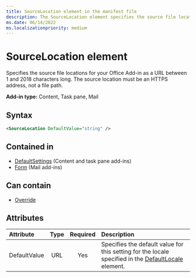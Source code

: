 ```yaml
---
title: SourceLocation element in the manifest file
description: The SourceLocation element specifies the source file locations for your Office Add-in.
ms.date: 06/14/2022
ms.localizationpriority: medium
---
```


# SourceLocation element

Specifies the source file locations for your Office Add-in as a URL between 1 and 2018 characters long. The source location must be an HTTPS address, not a file path.

**Add-in type:** Content, Task pane, Mail

## Syntax

```XML
<SourceLocation DefaultValue="string" />
```

## Contained in

- [DefaultSettings](defaultsettings.md) (Content and task pane add-ins)
- [Form](form.md) (Mail add-ins)

## Can contain

- [Override](override.md)

## Attributes

|Attribute|Type|Required|Description|
|:-----|:-----:|:-----:|:-----|
|DefaultValue|URL|Yes|Specifies the default value for this setting for the locale specified in the [DefaultLocale](defaultlocale.md) element.|
